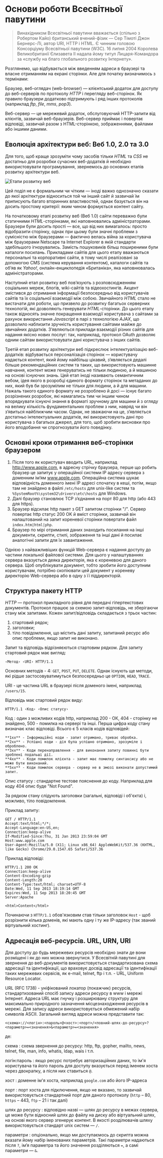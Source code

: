 
Основи роботи Всесвітньої павутини
=====

> Винахідником Всесвітньої павутини вважається (спільно з Робертом Кайо)
> британський вчений-фізик — Сер Тімоті Джон Бернерс-Лі, автор URI, HTTP
> і HTML. Є чинним головою Консорціуму Всесвітньої павутини (W3C). 16
> липня 2004 Королева Великобританії Єлизавета II надала йому титул
> Лицаря-Командора за «службу на благо глобального розвитку Інтернету».

Розглянемо, що відбувається між введенням адреси в браузері та власне отриманням на екрані сторінки. Але для початку визначимось з термінами:

Браузер, веб-оглядач (web-browser) — клієнтський додаток для доступу до веб-серверів по протоколу *HTTP* і перегляду веб-сторінок. Як правило браузери додатково підтримують і ряд інших протоколів (наприклад *ftp*, *file*, *mms*, *pop3*).

Веб-сервер — це мережевий додаток, обслуговуючий HTTP-запити від клієнтів, зазвичай веб-браузерів. Веб-сервер приймає і повертає відповіді, зазвичай разом з HTML-сторінкою, зображеннями, файлами або іншими даними. 

## Еволюція архітектури веб: Веб 1.0, 2.0 та 3.0 ##

Для того, щоб краще зрозуміти чому засобів тільки *HTML* та *CSS* не достатньо для розробки сучасних веб-додатків й необхідно використовувати програмування, звернемось до основних етапів розвитку архітектури веб.

![Етапи розвитку веб](https://raw.githubusercontent.com/Ot-WebCourse/web_lections/master/img/web-stages.png)

Цей поділ не є формальним чи чітким — іноді важко однозначно сказати до якої архітектури відноситься той чи інший сайт й зазвичай їм приписують багато вторинних властивостей, однак базується він на досить простому критерії: яким чином формується контент сайту.

На початковому етапі розвитку веб (Веб 1.0) сайти переважно були статичними *HTML*-сторінками, які наповнювались адміністраторами. Браузери були досить прості — все, що від них вимагалось: просто відобразити сторінку, однак при цьому були значні проблеми з сумісністю між браузерами — фактично велась війна за користувача між браузерами Netscape та Internet Explorer в якій стандарти здебільшого ігнорувались. Замість пошуковиків більш поширеними були каталоги посилань. Прикладами сайтів для цього етапу вважаються персональні та корпоративні сайти, в тому числі реалізовані за допомогою CMS (система керування контентом), каталоги сайтів та об’яв як *Yahoo!*, онлайн-енциклопедія «Британіка», яка наповнювалась адміністраторами.

Наступний етап розвитку веб пов’язують з розповсюдженням соціальних мереж, блогів, wiki-сайтів та відеохостингів. Акцент змістився до отримання інформації безпосередньо від користувачів сайтів та їх соціальної взаємодії між собою. Звичайного *HTML* стало не вистачати для роботи, що призвело до розвитку багатьох серверних технологій, які дозволяють генерувати *HTML*-сторінки. До цього етапу також відносять значне покращення взаємодії користувача з сайтами за рахунок використання *Javascript* в парі з технологією *AJAX*, що дозволило наблизити зручність користування сайтами майже до звичайних додатків. З’являються приклади взаємодії різних сайтів для надання якісно нових послуг: так, наприклад, протокол OAuth дозволяє одним сайтам використовувати дані користувача з інших сайтів. 

Третій етап розвитку архітектури веб підкреслює інтелектуалізацію веб-додатків: відбувається персоналізація сторінок — користувачу надається контент, який йому найбільш цікавий, з’являється дедалі більше рекомендаційних систем та таких, що використовують машинне навчання, контент може генеруватись не тільки людиною, а й машиною на основі існуючих знань. Цей етап іноді називають семантичним вебом, ідея якого в розробці єдиного формату сторінок та метаданих до них, який був би зрозумілим не тільки для людини, а й для машини. Нажаль такого єдиного формату не розроблено й досі — існує багато розрізнених розробок, які намагались тим чи іншим чином впорядкувати існуючі знання в форматі зручному для машини й з огляду на велику кількість фундаментальних проблем з ним, навряд чи він з’явиться найближчим часом. Однак, не зважаючи на це, з’являється достатньо інтелектуальних додатків, які використовують дані про користувача з багатьох джерел, для того, щоб зробити висновки про його вподобання чи спрогнозувати його поведінку.

Основні кроки отримання веб-сторінки браузером
-----

1. Після того як користувач вводить URL, наприклад http://www.apple.com, в адресну стрічку браузера, перше що робить браузер це запитує у операційної системи IP адресу сервера з доменним ім’ям www.apple.com. Операційна система шукає відповідність доменного імені IP адресі спочатку в кеші, потім, якщо там не знайдено в файлі `/etc/hosts` для unix-like систем та `%SystemRoot%\system32\drivers\etc\hosts` для Windows. 
2. Далі браузер становлює TCP з’єднання на порт 80 для http (або 443 для https).
3. Браузер відсилає http пакет з GET запитом сторінки "/". Сервер повертає http статус 200 OK й вміст сторінки, зазвичай він налаштований на запит кореневої сторінки повертати файл `index.htm|html|php`.
4. Браузер по мірі отримання даних знаходить посилання на інші документи, скрипти, стилі, зображення та інші дані й посилає аналогічні запити для їх завантаження.

Однією з найважливіших функцій Web-сервера є надання доступу до частини локальної файлової системи. Для цього у налаштуваннях сервера вказується деяка директорія, яка є кореневою для даного сервера. Щоб опублікувати документ, тобто зробити його доступним користувачам, потрібно скопіювати цей документ у кореневу директорію Web-сервера або в одну з її піддиректорій. 

Структура пакету HTTP
-----

*HTTP* — протокол прикладного рівня для передачі гіпертекстових документів. Протокол працює за схемою запит-відповідь, не зберігаючи стану між запитами. Кожен запит/відповідь складається з трьох частин:

1. стартовий рядок;
2. заголовки;
3. тіло повідомлення, що містить дані запиту, запитаний ресурс або опис проблеми, якщо запит не виконано.

Запит та відповідь відрізняєються стартовим рядком. Для запиту стартовий рядок має вигляд:

    ‹Метод› ‹URI› HTTP/1.1

Основних методів - 4: `GET`, `POST`, `PUT`, `DELETE`. Однак існують ще методи, які рідше застосовуватимуться безпосередньо це `OPTION`, `HEAD`, `TRACE`. 

URI - це частина URL в браузері після доменого імені, наприклад `/users/15`.

Відповідь має стартовий рядок виду:

    HTTP/1.1 ‹Код› ‹Опис статусу› 
   
Код
: один з можливих кодів http, наприклад 200 - ОК, 404 - сторінку не знайдено, 500 - помилка на сервері та інші. Перша цифра коду стану визначає клас відповіді. Всього є 5 класів кодів відповідей:

    **1xx** - Інформаційні коди - запит отримано, триває обробка.  
    **2xx** - Успішні коди - дія була успішно отримано, зрозуміле і оброблено.  
    **3xx** - Коди перенаправлення - для виконання запиту повинні бути зроблені подальші дії.  
    **4xx** - Коди помилок клієнта - запит має помилку синтаксису або не може бути виконаний.  
    **5xx** - Коди помилок сервера - сервер не в змозі виконати допустимий запит.  

Опис статусу
: стандартне тестове пояснення до коду. Наприклад для коду 404 опис буде "Not Found". 

За рядком стану слідують заголовки (загальні, відповіді і об'єкта) і, можливо, тіло повідомлення.

Приклад запиту:

    GET / HTTP/1.1
    Accept:text/html;*/*;
    Accept-Language:en-US,en;
    Connection:keep-alive
    If-Modified-Since:Thu, 31 Jan 2013 23:59:04 GMT
    Host:www.apple.com
    User-Agent:Mozilla/5.0 (X11; Linux x86_64) AppleWebKit/537.36 (KHTML, like Gecko) Chrome/29.0.1547.65 Safari/537.36

Приклад відповіді:

    HTTP/1.1 200 OK
    Connection:keep-alive
    Content-Encoding:gzip
    Content-Length:20
    Content-Type:text/html; charset=UTF-8
    Date:Wed, 11 Sep 2013 18:19:14 GMT
    Expires:Wed, 11 Sep 2013 18:20:45 GMT
    Server:Apache
    
    <html>Content</html>

Починаючи з `HTTP/1.1` обов'язковим став тільки заголовок `Host` - щоб розрізнити кілька доменів, які мають одну і ту же IP-адресу (так званий віртуальний хостинг).

Адресація веб-ресурсів. URL, URN, URI
-----

Для доступу до будь мережевих ресурсів необхідно знати де вони розміщені і як до них можна звернутися. У Всесвітній павутині для звернення до веб-документів використовується стандартизована схема адресації та ідентифікації, що враховує досвід адресації та ідентифікації таких мережевих сервісів, як e-mail, telnet, ftp і т.п. - URL, Uniform Resource Locator.

URL (RFC 1738) - уніфікований локатор (покажчик) ресурсів, стандартизований спосіб запису адреси ресурсу в www і мережі Інтернет. Адреса URL має гнучку і розширювану структуру для максимально природного зазначення місцезнаходження ресурсів в мережі. Для запису адреси використовується обмежений набір символів ASCII. Загальний вигляд адреси можна представити так:

    <схема>://<логін>:<пароль>@<хост>:<порт>/<повний-шлях-до-ресурсу>?<параметр>=<значення>&<параметр>=<значення>

де:

схема
: схема звернення до ресурсу: http, ftp, gopher, mailto, news, telnet, file, man, info, whatis, ldap, wais і т.п.

логін:пароль
: якщо ресурс потребує авторизаційних даних, то ім'я користувача та його пароль для доступу вказується перед іменем хоста через двокрапку, а після них ставиться `@`. 

хост
: доменне ім'я хоста, наприклад `google.com` або його IP-адреса

порт
: порт хоста для підключення, якщо не вказано, то зазвичай використовується стандартний порт для даного протоколу (`http` – 80, `https` – 443, `ftp` – 21 і так далі)

шлях до ресурсу
: відповідно назві — шлях до ресурсу в межах сервера, це може бути відносний шлях до файлу на диску або віртуальний шлях, на основі якого сервер згенерує контент. В якості розділювачів шляху використовується стандарт unix систем — `/`.

параметри
: опціонально, якщо ми доступаємось до скрипта можна вказати йому набір іменованих параметрів. Такі параметри надаються після `?`, ім’я параметра та його значення розділяються `=`, а самі параметри — `&`.
